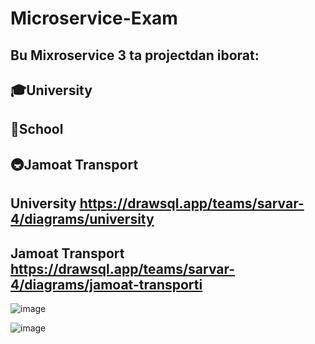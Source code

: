 # Microservice-Exam

## Bu Mixroservice 3 ta projectdan iborat:


## 🎓University

## 🏫School

## 🚇Jamoat Transport 

## University https://drawsql.app/teams/sarvar-4/diagrams/university


## Jamoat Transport https://drawsql.app/teams/sarvar-4/diagrams/jamoat-transporti

![image](https://github.com/murodovich/Microservice-Exam/assets/123171146/12a9a046-63cb-484a-8284-1f291c766ab6)


![image](https://github.com/murodovich/Microservice-Exam/assets/123171146/7e5f7d1b-ea15-48d2-90c6-5e70ed6018af)


